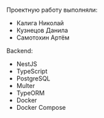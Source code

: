 Проектную работу выполняли:
- Калига Николай
- Кузнецов Данила
- Самотохин Артём

Backend:
- NestJS
- TypeScript
- PostgreSQL
- Multer
- TypeORM
- Docker
- Docker Compose